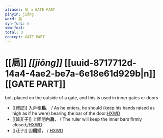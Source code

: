 ```yaml
---
aliases: 扃 n GATE PART
pinyin: jiōng
word: 扃
syn-func: n
sem-feat: 
total: 3
concept: GATE PART 
---
```

# [[扃]] *[[jiōng]]*  [[uuid-8717712d-14a4-4ae2-be7a-6e18e61d929b|n]] [[GATE PART]]
bolt placed on the outside of a gate, and this is used in inner gates or doors
 - [[禮記]] 入戶奉**扃**， / As he enters, he should (keep his hands raised as high as if he were) bearing the bar of the door.[HXWD](https://hxwd.org/textview.html?location=KR1d0052_tls_001-16a.22)
 - [[韓非子]] 上固閉內**扃**， / The ruler will keep the inner bars firmly closed,/[HXWD](https://hxwd.org/textview.html?location=KR3c0005_tls_008-22a.6)
 - [[莊子]] 固**扃**鐍，
                     / [HXWD](https://hxwd.org/textview.html?location=KR5c0126_tls_010-1a.5)